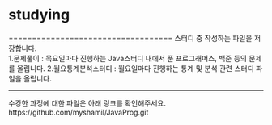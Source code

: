 # studying  
===================================
스터디 중 작성하는 파일을 저장합니다.  
1.문제풀이 : 목요일마다 진행하는 Java스터디 내에서 푼 프로그래머스, 백준 등의 문제를 올립니다.
2.월요통계분석스터디 : 월요일마다 진행하는 통계 및 분석 관련 스터디 파일을 올립니다.
<hr>
수강한 과정에 대한 파일은 아래 링크를 확인해주세요.  
https://github.com/myshamil/JavaProg.git
